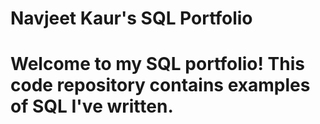 # Navjeet Kaur's SQL Portfolio
# Welcome to my SQL portfolio! This code repository contains examples of SQL I've written.

